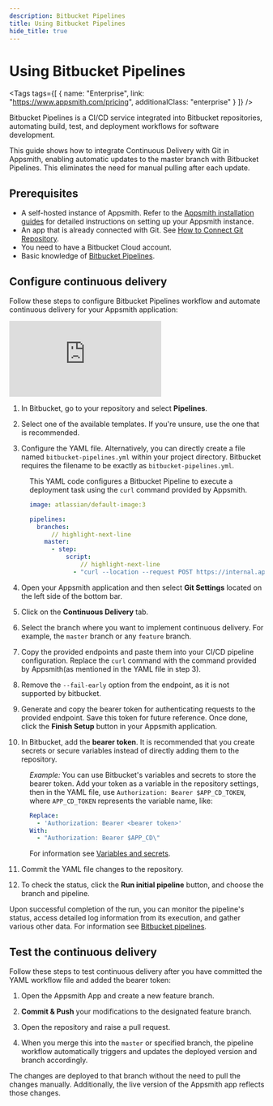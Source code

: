 ```yaml
---
description: Bitbucket Pipelines
title: Using Bitbucket Pipelines
hide_title: true
---
```


<!-- vale off -->

<div className="tag-wrapper">
 <h1>Using Bitbucket Pipelines</h1>

<Tags
tags={[
{ name: "Enterprise", link: "https://www.appsmith.com/pricing", additionalClass: "enterprise" }
]}
/>

</div>

<!-- vale on -->

Bitbucket Pipelines is a CI/CD service integrated into Bitbucket repositories, automating build, test, and deployment workflows for software development.

This guide shows how to integrate Continuous Delivery with Git in Appsmith, enabling automatic updates to the master branch with Bitbucket Pipelines. This eliminates the need for manual pulling after each update.

## Prerequisites

* A self-hosted instance of Appsmith. Refer to the [Appsmith installation guides](/getting-started/setup/installation-guides) for detailed instructions on setting up your Appsmith instance.
* An app that is already connected with Git. See [How to Connect Git Repository](/advanced-concepts/version-control-with-git/guides/overview#connect-git-repository).
* You need to have a Bitbucket Cloud account.
* Basic knowledge of [Bitbucket Pipelines](https://support.atlassian.com/bitbucket-cloud/docs/get-started-with-bitbucket-pipelines/).

## Configure continuous delivery

Follow these steps to configure Bitbucket Pipelines workflow and automate continuous delivery for your Appsmith application:

<div style={{ position: "relative", paddingBottom: "calc(50.520833333333336% + 41px)", height: "0", width: "100%" }}>
  <iframe src="https://demo.arcade.software/f7cbRH8QjLrSbZGuP18W?embed" frameborder="0" loading="lazy" webkitallowfullscreen mozallowfullscreen allowfullscreen style={{ position: "absolute", top: "0", left: "0", width: "100%", height: "100%", colorScheme: "light" }} title="Appsmith | Connect Data">
  </iframe>
</div>

1. In Bitbucket, go to your repository and select **Pipelines**.

2. Select one of the available templates. If you're unsure, use the one that is recommended.

3. Configure the YAML file. Alternatively, you can directly create a file named `bitbucket-pipelines.yml` within your project directory. Bitbucket requires the filename to be exactly as `bitbucket-pipelines.yml`.

<dd>

This YAML code configures a Bitbucket Pipeline to execute a deployment task using the `curl` command provided by Appsmith.

```yaml
image: atlassian/default-image:3

pipelines:
  branches:
      // highlight-next-line
    master:
      - step:
          script:
              // highlight-next-line
            - "curl --location --request POST https://internal.appsmith.com/api/v1/git/deploy/app/660d20f5d4a9150802bb8098?branchName=master --header \"Authorization: Bearer $NEW_APP_CD\""
```

</dd>

4. Open your Appsmith application and then select **Git Settings** located on the left side of the bottom bar.

5. Click on the **Continuous Delivery** tab.

6. Select the branch where you want to implement continuous delivery. For example, the `master` branch or any `feature` branch.

7. Copy the provided endpoints and paste them into your CI/CD pipeline configuration. Replace the `curl` command with the command provided by Appsmith(as mentioned in the YAML file in step 3).



8. Remove the `--fail-early` option from the endpoint, as it is not supported by bitbucket.




9. Generate and copy the bearer token for authenticating requests to the provided endpoint. Save this token for future reference. Once done, click the **Finish Setup** button in your Appsmith application.

10. In Bitbucket, add the **bearer token**. It is recommended that you create secrets or secure variables instead of directly adding them to the repository. 

<dd>

*Example:* You can use Bitbucket's variables and secrets to store the bearer token. Add your token as a variable in the repository settings, then in the YAML file, use `Authorization: Bearer $APP_CD_TOKEN`, where `APP_CD_TOKEN` represents the variable name, like:

```yaml
Replace:
  - 'Authorization: Bearer <bearer token>'
With:
  - "Authorization: Bearer $APP_CD\"
```



For information see [Variables and secrets](https://support.atlassian.com/bitbucket-cloud/docs/variables-and-secrets/).

</dd>

11. Commit the YAML file changes to the repository.

12. To check the status, click the **Run initial pipeline** button, and choose the branch and pipeline.


 <ZoomImage
        src="/img/bit-cd-status-.png"
        alt=""
        caption="Pipeline Status"
        lazyLoad="true"
/>


Upon successful completion of the run, you can monitor the pipeline's status, access detailed log information from its execution, and gather various other data. For information see [Bitbucket pipelines](https://support.atlassian.com/bitbucket-cloud/docs/view-your-pipeline/).


## Test the continuous delivery

Follow these steps to test continuous delivery after you have committed the YAML workflow file and added the bearer token:

1. Open the Appsmith App and create a new feature branch.

2. **Commit & Push** your modifications to the designated feature branch.

3. Open the repository and raise a pull request.

4. When you merge this into the `master` or specified branch, the pipeline workflow automatically triggers and updates the deployed version and branch accordingly.

The changes are deployed to that branch without the need to pull the changes manually. Additionally, the live version of the Appsmith app reflects those changes. 









